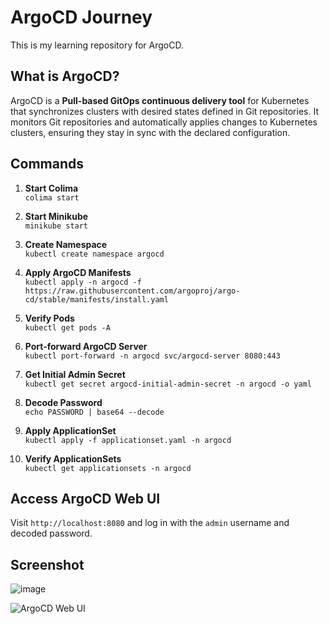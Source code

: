 # ArgoCD Journey

This is my learning repository for ArgoCD.

## What is ArgoCD?

ArgoCD is a **Pull-based GitOps continuous delivery tool** for Kubernetes that synchronizes clusters with desired states defined in Git repositories. It monitors Git repositories and automatically applies changes to Kubernetes clusters, ensuring they stay in sync with the declared configuration.

## Commands

1. **Start Colima**  
   `colima start`

2. **Start Minikube**  
   `minikube start`

3. **Create Namespace**  
   `kubectl create namespace argocd`

4. **Apply ArgoCD Manifests**  
   `kubectl apply -n argocd -f https://raw.githubusercontent.com/argoproj/argo-cd/stable/manifests/install.yaml`

5. **Verify Pods**  
   `kubectl get pods -A`

6. **Port-forward ArgoCD Server**  
   `kubectl port-forward -n argocd svc/argocd-server 8080:443`

7. **Get Initial Admin Secret**  
   `kubectl get secret argocd-initial-admin-secret -n argocd -o yaml`

8. **Decode Password**  
   `echo PASSWORD | base64 --decode`

9. **Apply ApplicationSet**  
   `kubectl apply -f applicationset.yaml -n argocd`

10. **Verify ApplicationSets**  
    `kubectl get applicationsets -n argocd`

## Access ArgoCD Web UI

Visit `http://localhost:8080` and log in with the `admin` username and decoded password.

## Screenshot

![image](https://github.com/user-attachments/assets/aabddd57-299a-4730-b283-217b05beb458)

![ArgoCD Web UI](https://github.com/user-attachments/assets/aad94b9f-e165-4d5b-accf-655a03f17d7b)
